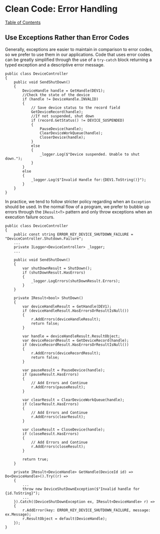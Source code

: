 # Clean Code: Error Handling

[Table of Contents](../CLEAN-CODE.md)

## Use Exceptions Rather than Error Codes

Generally, exceptions are easier to maintain in comparison to error codes, so we prefer to use them in our applications.
Code that uses error codes can be greatly simplified through the use of a `try-catch` block returning a typed exception and a descriptive error message.

```CSharp
public class DeviceController
{
    public void SendShutDown()
    {
        DeviceHandle handle = GetHandle(DEV1);
        //Check the state of the device
        if (handle != DeviceHandle.INVALID)
        {
            // Save device status to the record field
            GetDeviceRecord(handle);
            //If not suspended, shut down
            if (record.GetStatus() != DEVICE_SUSPENDED)
            {
                PauseDevice(handle);
                ClearDeviceWorkQueue(handle);
                CloserDevice(handle);
            }
            else
            {
                _logger.Log($"Device suspended. Unable to shut down.");
            }
        }
        else
        {
            _logger.Log($"Invalid Handle for:{DEV1.ToString()}");
        }
    }
}
```

In practice, we tend to follow stricter policy regarding when an `Exception` should be used. In the normal flow of a program, we prefer to bubble up errors through the `IResult<T>` pattern and only throw exceptions when an execution failure occurs.

```CSharp
public class DeviceController
{
    public const string ERROR_KEY_DEVICE_SHUTDOWN_FAILURE = "DeviceController.Shutdown.Failure";
    ...
    private ILogger<DeviceController> _logger;
    ...

    public void SendShutDown()
    {
        var shutDownResult = ShutDown();
        if (shutDownResult.HasErrors)
        {
            _logger.LogErrors(shutDownResult.Errors);
        }
    }

    private IResult<bool> ShutDown()
    {
        var deviceHandleResult = GetHandle(DEV1);
        if (deviceHandleResult.HasErrorsOrResultIsNull())
        {
            r.AddErrors(deviceHandleResult);
            return false;
        }

        var handle = deviceHandleResult.ResultObject;
        var deviceRecordResult = GetDeviceRecord(handle);
        if (deviceRecordResult.HasErrorsOrResultIsNull())
        {
            r.AddErrors(deviceRecordResult);
            return false;
        }

        var pauseResult = PauseDevice(handle);
        if (pauseResult.HasErrors)
        {
            // Add Errors and Continue
            r.AddErrors(pauseResult);
        }

        var clearResult = ClearDeviceWorkQueue(handle);
        if (clearResult.HasErrors)
        {
            // Add Errors and Continue
            r.AddErrors(clearResult);
        }

        var closeResult = CloseDevice(handle);
        if (closeResult.HasErrors)
        {
            // Add Errors and Continue
            r.AddErrors(closeResult);
        }

        return true;
    }

    private IResult<DeviceHandle> GetHandle(DeviceId id) => Do<DeviceHandle>().Try((r) =>
    {
        ...
        throw new DeviceShutDownException($"Invalid handle for {id.ToString}");
        ...
    }).Catch((DeviceShutDownException ex, IResult<DeviceHandle> r) =>
    {
        r.AddError(key: ERROR_KEY_DEVICE_SHUTDOWN_FAILURE, message: ex.Message);
        r.ResultObject = default(DeviceHandle);
    });
}
```
